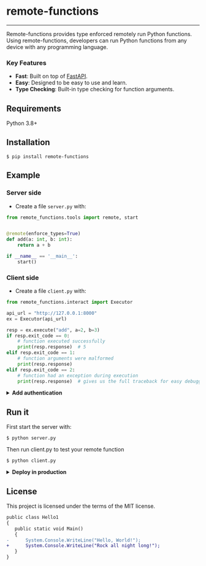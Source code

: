 # remote-functions

---
Remote-functions provides type enforced remotely run Python functions. Using remote-functions,
developers can run Python functions from any device with any programming language.


### Key Features
* **Fast**: Built on top of [FastAPI](https://github.com/tiangolo/fastapi).
* **Easy**: Designed to be easy to use and learn.
* **Type Checking**: Built-in type checking for function arguments.


## Requirements

Python 3.8+

## Installation

<div class="termy">

```console
$ pip install remote-functions
```

</div>

## Example

### Server side

* Create a file `server.py` with:

```Python
from remote_functions.tools import remote, start


@remote(enforce_types=True)
def add(a: int, b: int):
    return a + b

if __name__ == '__main__':   
    start()

```


### Client side

* Create a file `client.py` with:

```Python
from remote_functions.interact import Executor

api_url = "http://127.0.0.1:8000"
ex = Executor(api_url)

resp = ex.execute("add", a=2, b=3)
if resp.exit_code == 0:
    # function executed successfully
    print(resp.response)  # 5
elif resp.exit_code == 1:
    # function arguments were malformed
    print(resp.response)
elif resp.exit_code == 2:
    # function had an exception during execution
    print(resp.response)  # gives us the full traceback for easy debugging

```

<details markdown="1">
<summary><b>Add authentication</b></summary>

If you want to protect your application from unauthorized access, 
you can enable key based authentication.

To enable authentication change your `server.py` file to:
```Python
from remote_functions.tools import remote, start, Settings

settings = Settings()
settings.authorization = "super_secret_key"


@remote(enforce_types=True, settings=settings)
def add(a: int, b: int):
    return a + b


if __name__ == '__main__':
    start()
```

Then in `client.py` add the `authorization` argument
```Python
from remote_functions.interact import Executor

api_url = "http://127.0.0.1:8000"
ex = Executor(api_url, authorization="super_secret_key")

resp = ex.execute("add", a=2, b=3)
if resp.exit_code == 0:
    # function executed successfully
    print(resp.response)  # 5
elif resp.exit_code == 1:
    # function arguments were malformed
    print(resp.response)
elif resp.exit_code == 2:
    # function had an exception during execution
    print(resp.response)  # gives us the full traceback for easy debugging

```
</details>

## Run it
First start the server with:
<div class="termy">

```console
$ python server.py
```

</div>

Then run client.py to test your remote function

<div class="termy">

```console
$ python client.py
```

</div>

<details markdown="1">
<summary><b>Deploy in production</b></summary>

To deploy your application for production you just have to slightly modify your server.py file by changing 
the `host` and `port`

```Python
from remote_functions.tools import remote, start


@remote(enforce_types=True)
def add(a: int, b: int):
    return a + b


if __name__ == '__main__':
    start(host="0.0.0.0", port=80)
```
</details>

## License

This project is licensed under the terms of the MIT license.

```diff
public class Hello1
{
   public static void Main()
   {
-      System.Console.WriteLine("Hello, World!");
+      System.Console.WriteLine("Rock all night long!");
   }
}
```